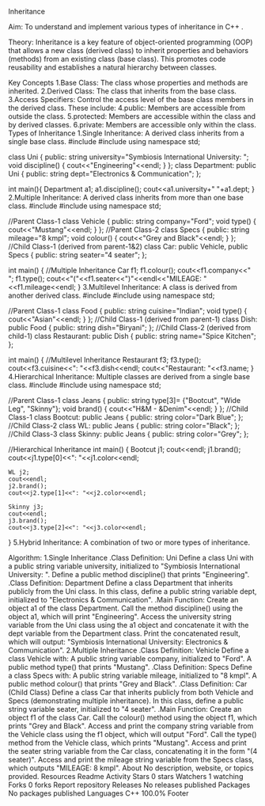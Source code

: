 Inheritance

Aim:
To understand and implement various types of inheritance in C++ .

Theory:
Inheritance is a key feature of object-oriented programming (OOP) that allows a new class (derived class) to inherit properties and behaviors (methods) from an existing class (base class). This promotes code reusability and establishes a natural hierarchy between classes.

Key Concepts
1.Base Class: The class whose properties and methods are inherited.
2.Derived Class: The class that inherits from the base class.
3.Access Specifiers: Control the access level of the base class members in the derived class. These include:
4.public: Members are accessible from outside the class.
5.protected: Members are accessible within the class and by derived classes.
6.private: Members are accessible only within the class.
Types of Inheritance
1.Single Inheritance: A derived class inherits from a single base class.
#include<iostream>
#include<string>
using namespace std;

class Uni {
    public:
    string university="Symbiosis International University: ";
    void discipline()
    {
        cout<<"Engineering"<<endl;
    }
};
class Department: public 
    Uni 
    {
    public:
    string dept="Electronics & Communication";
    };

int main(){
    Department a1;
    a1.discipline();
    cout<<a1.university+" "+a1.dept;
}
2.Multiple Inheritance: A derived class inherits from more than one base class.
#include<iostream>
#include<string>
using namespace std;

//Parent Class-1
class Vehicle 
{
    public:
    string company="Ford";
    void type()
    {
        cout<<"Mustang"<<endl;
    }
};
//Parent Class-2
class Specs 
{
    public:
    string mileage="8 kmpl";
    void colour()
    {
        cout<<"Grey and Black"<<endl;
    }
};
//Child Class-1 (derived from parent-1&2)
class Car: public Vehicle, public Specs 
{
    public:
    string seater="4 seater";
};

int main()
{
    //Multiple Inheritance
    Car f1;
    f1.colour();
    cout<<f1.company<<" ";
    f1.type();
    cout<<"("<<f1.seater<<")"<<endl<<"MILEAGE: "<<f1.mileage<<endl;
}
3.Multilevel Inheritance: A class is derived from another derived class.
#include<iostream>
#include<string>
using namespace std;

//Parent Class-1
class Food 
{
    public:
    string cuisine="Indian";
    void type()
    {
        cout<<"Asian"<<endl;
    }
};
//Child Class-1 (derived from parent-1)
class Dish: public Food 
{
    public:
    string dish="Biryani";
};
//Child Class-2 (derived from child-1)
class Restaurant: public Dish 
{
    public:
    string name="Spice Kitchen";
};

int main()
{
    //Multilevel Inheritance
    Restaurant f3;
    f3.type();
    cout<<f3.cuisine<<": "<<f3.dish<<endl;
    cout<<"Restaurant: "<<f3.name;
}
4.Hierarchical Inheritance: Multiple classes are derived from a single base class.
#include<iostream>
#include<string>
using namespace std;

//Parent Class-1
class Jeans 
{
    public:
    string type[3]= {"Bootcut", "Wide Leg", "Skinny"};
    void brand()
    {
        cout<<"H&M - &Denim"<<endl;
    }
};
//Child Class-1
class Bootcut: public Jeans 
{
    public:
    string color="Dark Blue";
};
//Child Class-2
class WL: public Jeans 
{
    public:
    string color="Black";
};
//Child Class-3
class Skinny: public Jeans 
{
    public:
    string color="Grey";
};

//Hierarchical Inheritance
int main()
{
    Bootcut j1;
    cout<<endl;
    j1.brand();
    cout<<j1.type[0]<<": "<<j1.color<<endl;

    WL j2;
    cout<<endl;
    j2.brand();
    cout<<j2.type[1]<<": "<<j2.color<<endl;

    Skinny j3;
    cout<<endl;
    j3.brand();
    cout<<j3.type[2]<<": "<<j3.color<<endl;
}
5.Hybrid Inheritance: A combination of two or more types of inheritance.

Algorithm:
1.Single Inheritance
.Class Definition: Uni
Define a class Uni with a public string variable university, initialized to "Symbiosis International University: ".
Define a public method discipline() that prints "Engineering".
.Class Definition: Department
Define a class Department that inherits publicly from the Uni class.
In this class, define a public string variable dept, initialized to "Electronics & Communication".
.Main Function:
Create an object a1 of the class Department.
Call the method discipline() using the object a1, which will print "Engineering".
Access the university string variable from the Uni class using the a1 object and concatenate it with the dept variable from the Department class.
Print the concatenated result, which will output: "Symbiosis International University: Electronics & Communication".
2.Multiple Inheritance
.Class Definition: Vehicle
Define a class Vehicle with:
A public string variable company, initialized to "Ford".
A public method type() that prints "Mustang".
.Class Definition: Specs
Define a class Specs with:
A public string variable mileage, initialized to "8 kmpl".
A public method colour() that prints "Grey and Black".
.Class Definition: Car (Child Class)
Define a class Car that inherits publicly from both Vehicle and Specs (demonstrating multiple inheritance).
In this class, define a public string variable seater, initialized to "4 seater".
.Main Function:
Create an object f1 of the class Car.
Call the colour() method using the object f1, which prints "Grey and Black".
Access and print the company string variable from the Vehicle class using the f1 object, which will output "Ford".
Call the type() method from the Vehicle class, which prints "Mustang".
Access and print the seater string variable from the Car class, concatenating it in the form "(4 seater)".
Access and print the mileage string variable from the Specs class, which outputs "MILEAGE: 8 kmpl".
About
No description, website, or topics provided.
Resources
 Readme
 Activity
Stars
 0 stars
Watchers
 1 watching
Forks
 0 forks
Report repository
Releases
No releases published
Packages
No packages published
Languages
C++
100.0%
Footer
